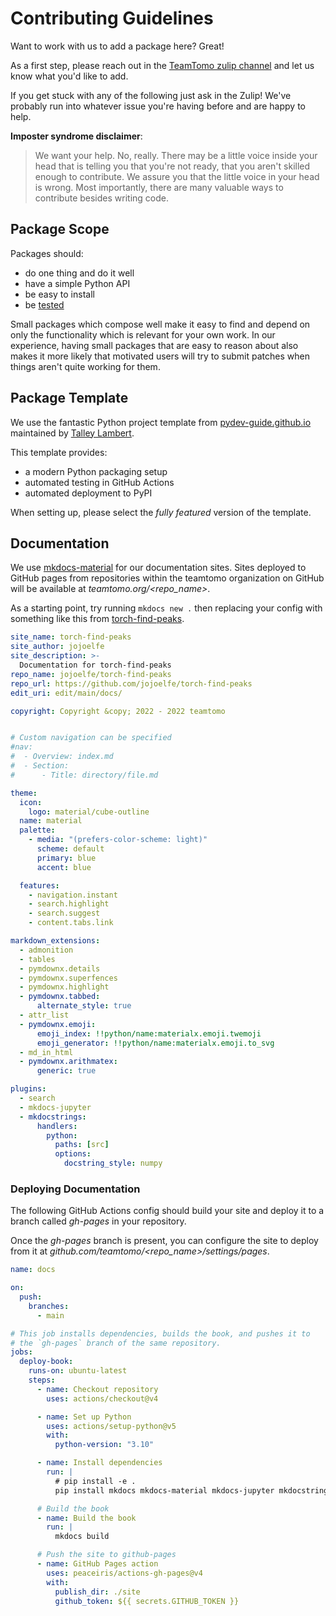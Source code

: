 # Contributing Guidelines

Want to work with us to add a package here? Great!

As a first step, please reach out in the 
[TeamTomo zulip channel](https://imagesc.zulipchat.com/#narrow/channel/426493-TeamTomo)
and let us know what you'd like to add.

If you get stuck with any of the following just ask in the Zulip! 
We've probably run into whatever issue you're having before and are happy to help.

**Imposter syndrome disclaimer**:
> We want your help. No, really. There may be a little voice inside your head that is telling you that you're not ready,
> that you aren't skilled enough to contribute. We assure you that the little voice in your head is wrong. Most
> importantly, there are many valuable ways to contribute besides writing code.


## Package Scope

Packages should:

- do one thing and do it well
- have a simple Python API
- be easy to install
- be [tested](https://docs.pytest.org/en/7.1.x/)

Small packages which compose well make it easy to find and
depend on only the functionality which is relevant for your own work.
In our experience, having small packages that are easy to reason about also makes it more 
likely that motivated users will try to submit patches when things aren't quite working for them.

## Package Template

We use the fantastic Python project template from 
[pydev-guide.github.io](https://pydev-guide.github.io/quickstart/) 
maintained by [Talley Lambert](https://bsky.app/profile/talley.codes). 

This template provides:

- a modern Python packaging setup
- automated testing in GitHub Actions
- automated deployment to PyPI

When setting up, please select the *fully featured* version of the template.

## Documentation

We use [mkdocs-material](https://squidfunk.github.io/mkdocs-material/) for our 
documentation sites. Sites deployed to GitHub pages from repositories within the 
teamtomo organization on GitHub will be available at *teamtomo.org/<repo_name>*.

As a starting point, try running `mkdocs new .` then replacing your config with something like
this from [torch-find-peaks](https://github.com/teamtomo/torch-find-peaks).

```yaml
site_name: torch-find-peaks
site_author: jojoelfe
site_description: >-
  Documentation for torch-find-peaks
repo_name: jojoelfe/torch-find-peaks
repo_url: https://github.com/jojoelfe/torch-find-peaks
edit_uri: edit/main/docs/

copyright: Copyright &copy; 2022 - 2022 teamtomo


# Custom navigation can be specified
#nav:
#  - Overview: index.md
#  - Section:
#      - Title: directory/file.md

theme:
  icon:
    logo: material/cube-outline
  name: material
  palette:
    - media: "(prefers-color-scheme: light)"
      scheme: default
      primary: blue
      accent: blue

  features:
    - navigation.instant
    - search.highlight
    - search.suggest
    - content.tabs.link

markdown_extensions:
  - admonition
  - tables
  - pymdownx.details
  - pymdownx.superfences
  - pymdownx.highlight
  - pymdownx.tabbed:
      alternate_style: true
  - attr_list
  - pymdownx.emoji:
      emoji_index: !!python/name:materialx.emoji.twemoji
      emoji_generator: !!python/name:materialx.emoji.to_svg
  - md_in_html
  - pymdownx.arithmatex:
      generic: true

plugins:
  - search
  - mkdocs-jupyter
  - mkdocstrings:
      handlers:
        python:
          paths: [src]
          options:
            docstring_style: numpy
```

### Deploying Documentation
The following GitHub Actions config should build your site and deploy it to a branch 
called *gh-pages* in your repository.

Once the *gh-pages* branch is present, you can configure the site to deploy from it 
at *github.com/teamtomo/<repo_name>/settings/pages*.

```yaml
name: docs

on:
  push:
    branches:
      - main

# This job installs dependencies, builds the book, and pushes it to
# the `gh-pages` branch of the same repository.
jobs:
  deploy-book:
    runs-on: ubuntu-latest
    steps:
      - name: Checkout repository
        uses: actions/checkout@v4

      - name: Set up Python
        uses: actions/setup-python@v5
        with:
          python-version: "3.10"

      - name: Install dependencies
        run: |
          # pip install -e .
          pip install mkdocs mkdocs-material mkdocs-jupyter mkdocstrings[python]

      # Build the book
      - name: Build the book
        run: |
          mkdocs build

      # Push the site to github-pages
      - name: GitHub Pages action
        uses: peaceiris/actions-gh-pages@v4
        with:
          publish_dir: ./site
          github_token: ${{ secrets.GITHUB_TOKEN }}

```
